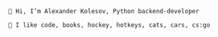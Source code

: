 
```👋 Hi, I’m Alexander Kolesov, Python backend-developer```

```💙 I like code, books, hockey, hotkeys, cats, cars, cs:go```
